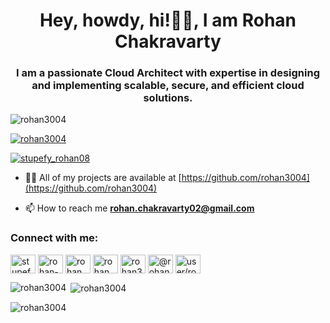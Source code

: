 <h1 align="center">Hey, howdy, hi!👋🏼, I am Rohan Chakravarty</h1>
<h3 align="center">I am a passionate Cloud Architect with expertise in designing and implementing scalable, secure, and efficient cloud solutions.</h3>

<p align="left"> <img src="https://komarev.com/ghpvc/?username=rohan3004&label=Profile%20views&color=0e75b6&style=flat" alt="rohan3004" /> </p>

<p align="left"> <a href="https://github.com/ryo-ma/github-profile-trophy"><img src="https://github-profile-trophy.vercel.app/?username=rohan3004" alt="rohan3004" /></a> </p>

<p align="left"> <a href="https://twitter.com/stupefy_rohan08" target="blank"><img src="https://img.shields.io/twitter/follow/stupefy_rohan08?logo=twitter&style=for-the-badge" alt="stupefy_rohan08" /></a> </p>

- 👨‍💻 All of my projects are available at [https://github.com/rohan3004](https://github.com/rohan3004)

- 📫 How to reach me **rohan.chakravarty02@gmail.com**

<h3 align="left">Connect with me:</h3>
<p align="left">
<a href="https://twitter.com/stupefy_rohan08" target="blank"><img align="center" src="https://raw.githubusercontent.com/rahuldkjain/github-profile-readme-generator/master/src/images/icons/Social/twitter.svg" alt="stupefy_rohan08" height="30" width="40" /></a>
<a href="https://linkedin.com/in/rohan-chakravarty" target="blank"><img align="center" src="https://raw.githubusercontent.com/rahuldkjain/github-profile-readme-generator/master/src/images/icons/Social/linked-in-alt.svg" alt="rohan-chakravarty" height="30" width="40" /></a>
<a href="https://instagram.com/rohan.chakravarty" target="blank"><img align="center" src="https://raw.githubusercontent.com/rahuldkjain/github-profile-readme-generator/master/src/images/icons/Social/instagram.svg" alt="rohan.chakravarty" height="30" width="40" /></a>
<a href="https://www.hackerrank.com/rohan_chakravar1" target="blank"><img align="center" src="https://raw.githubusercontent.com/rahuldkjain/github-profile-readme-generator/master/src/images/icons/Social/hackerrank.svg" alt="rohan_chakravar1" height="30" width="40" /></a>
<a href="https://www.leetcode.com/rohan3004" target="blank"><img align="center" src="https://raw.githubusercontent.com/rahuldkjain/github-profile-readme-generator/master/src/images/icons/Social/leet-code.svg" alt="rohan3004" height="30" width="40" /></a>
<a href="https://www.hackerearth.com/@rohan3004" target="blank"><img align="center" src="https://raw.githubusercontent.com/rahuldkjain/github-profile-readme-generator/master/src/images/icons/Social/hackerearth.svg" alt="@rohan3004" height="30" width="40" /></a>
<a href="https://auth.geeksforgeeks.org/user/user/rohan3004" target="blank"><img align="center" src="https://raw.githubusercontent.com/rahuldkjain/github-profile-readme-generator/master/src/images/icons/Social/geeks-for-geeks.svg" alt="user/rohan3004" height="30" width="40" /></a>
</p>

<!-- <h3 align="left">Languages and Tools:</h3>
<p align="left"> <a href="https://aws.amazon.com" target="_blank" rel="noreferrer"> <img src="https://raw.githubusercontent.com/devicons/devicon/master/icons/amazonwebservices/amazonwebservices-original-wordmark.svg" alt="aws" width="40" height="40"/> </a> <a href="https://azure.microsoft.com/en-in/" target="_blank" rel="noreferrer"> <img src="https://www.vectorlogo.zone/logos/microsoft_azure/microsoft_azure-icon.svg" alt="azure" width="40" height="40"/> </a> <a href="https://www.gnu.org/software/bash/" target="_blank" rel="noreferrer"> <img src="https://www.vectorlogo.zone/logos/gnu_bash/gnu_bash-icon.svg" alt="bash" width="40" height="40"/> </a> <a href="https://www.cprogramming.com/" target="_blank" rel="noreferrer"> <img src="https://raw.githubusercontent.com/devicons/devicon/master/icons/c/c-original.svg" alt="c" width="40" height="40"/> </a> <a href="https://www.w3schools.com/cpp/" target="_blank" rel="noreferrer"> <img src="https://raw.githubusercontent.com/devicons/devicon/master/icons/cplusplus/cplusplus-original.svg" alt="cplusplus" width="40" height="40"/> </a> <a href="https://www.docker.com/" target="_blank" rel="noreferrer"> <img src="https://raw.githubusercontent.com/devicons/devicon/master/icons/docker/docker-original-wordmark.svg" alt="docker" width="40" height="40"/> </a> <a href="https://cloud.google.com" target="_blank" rel="noreferrer"> <img src="https://www.vectorlogo.zone/logos/google_cloud/google_cloud-icon.svg" alt="gcp" width="40" height="40"/> </a> <a href="https://git-scm.com/" target="_blank" rel="noreferrer"> <img src="https://www.vectorlogo.zone/logos/git-scm/git-scm-icon.svg" alt="git" width="40" height="40"/> </a> <a href="https://www.java.com" target="_blank" rel="noreferrer"> <img src="https://raw.githubusercontent.com/devicons/devicon/master/icons/java/java-original.svg" alt="java" width="40" height="40"/> </a> <a href="https://kubernetes.io" target="_blank" rel="noreferrer"> <img src="https://www.vectorlogo.zone/logos/kubernetes/kubernetes-icon.svg" alt="kubernetes" width="40" height="40"/> </a> <a href="https://www.linux.org/" target="_blank" rel="noreferrer"> <img src="https://raw.githubusercontent.com/devicons/devicon/master/icons/linux/linux-original.svg" alt="linux" width="40" height="40"/> </a> <a href="https://www.photoshop.com/en" target="_blank" rel="noreferrer"> <img src="https://raw.githubusercontent.com/devicons/devicon/master/icons/photoshop/photoshop-line.svg" alt="photoshop" width="40" height="40"/> </a> <a href="https://www.python.org" target="_blank" rel="noreferrer"> <img src="https://raw.githubusercontent.com/devicons/devicon/master/icons/python/python-original.svg" alt="python" width="40" height="40"/> </a> </p> -->

<p><img align="left" src="https://github-readme-stats.vercel.app/api/top-langs?username=rohan3004&show_icons=true&locale=en&layout=compact" alt="rohan3004" /></p>

<p>&nbsp;<img align="center" src="https://github-readme-stats.vercel.app/api?username=rohan3004&show_icons=true&locale=en" alt="rohan3004" /></p>

<p><img align="center" src="https://github-readme-streak-stats.herokuapp.com/?user=rohan3004&" alt="rohan3004" /></p>
